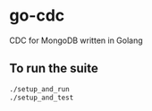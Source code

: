 # go-cdc
CDC for MongoDB written in Golang

## To run the suite
```bash
./setup_and_run
./setup_and_test
```

